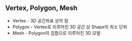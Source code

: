 ##  Vertex, Polygon, Mesh

* Vertex - 3D 공간좌표 상의 점
* Polygon - Vertex로 이루어진 3D 공간 상 Shape의 최소 단위
* Mesh - Polygon의 집합으로 이루어진 3D 모델
